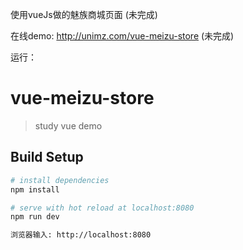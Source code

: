 
使用vueJs做的魅族商城页面 (未完成)

在线demo: http://unimz.com/vue-meizu-store (未完成)



运行：

# vue-meizu-store

> study vue demo

## Build Setup

``` bash
# install dependencies
npm install

# serve with hot reload at localhost:8080
npm run dev

浏览器输入: http://localhost:8080

